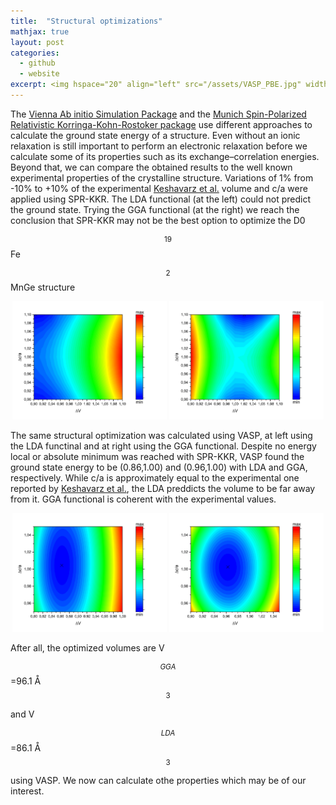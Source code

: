 ```yaml
---
title:  "Structural optimizations"
mathjax: true
layout: post
categories:
  - github
  - website
excerpt: <img hspace="20" align="left" src="/assets/VASP_PBE.jpg" width="50%" height="50%"><p align="justify">The [Vienna Ab initio Simulation package](http://wolf.ifj.edu.pl/workshop/work2008/tutorial/vasp.pdf) and the [Munich Spin-Polarized Relativistic Korringa-Kohn-Rostoker package](https://www.ebert.cup.uni-muenchen.de/old/index.php?option=com_remository&Itemid=20&func=startdown&id=51&lang=de) use different approaches to calculate the ground state energy of a structure. Even without an ionic relaxation, it is important to perform an electronic relaxation before calculating some of its properties, such as its exchange-correlation energies. Thus, before calculating these values, we can compare the experimentally known properties with the computational results to validate the model.</p>
---
```


The [Vienna Ab initio Simulation Package](http://wolf.ifj.edu.pl/workshop/work2008/tutorial/vasp.pdf) and the [Munich Spin-Polarized Relativistic Korringa-Kohn-Rostoker package](https://www.ebert.cup.uni-muenchen.de/old/index.php?option=com_remository&Itemid=20&func=startdown&id=51&lang=de) use different approaches to calculate the ground state energy of a structure. Even without an ionic relaxation is still important to perform an electronic relaxation before we calculate some of its properties such as its exchange–correlation energies. Beyond that, we can compare the obtained results to the well known experimental properties of the crystalline structure. Variations of 1% from -10% to +10% of the experimental [Keshavarz et al.](https://doi.org/10.1016/j.jallcom.2018.07.298) volume and c/a were applied using SPR-KKR. The LDA functional (at the left) could not predict the ground state. Trying the GGA functional (at the right) we reach the conclusion that SPR-KKR may not be the best option to optimize the D0$$_{19}$$ Fe$$_{2}$$MnGe structure

<p align="center">
  <img src="/assets/SPRKKR_LDA.jpg" width="49%" />
  <img src="/assets/SPRKKR_PBE.jpg" width="49%" /> 
</p>

The same structural optimization was calculated using VASP, at left using the LDA functinal and at right using the GGA functional. Despite no energy local or absolute minimum was reached with SPR-KKR, VASP found the ground state energy to be (0.86,1.00) and (0.96,1.00) with LDA and GGA, respectively. While c/a is approximately equal to the experimental one reported by [Keshavarz et al.](https://doi.org/10.1016/j.jallcom.2018.07.298), the LDA preddicts the volume to be far away from it. GGA functional is coherent with the experimental values. 

<p align="center">
  <img src="/assets/VASP_LDA.jpg" width="49%" />
  <img src="/assets/VASP_PBE.jpg" width="49%" /> 
</p>

After all, the optimized volumes are V$$_{GGA}$$=96.1 Å$$^{3}$$ and V$$_{LDA}$$=86.1 Å$$^{3}$$ using VASP. We now can calculate othe properties which may be of our interest.
